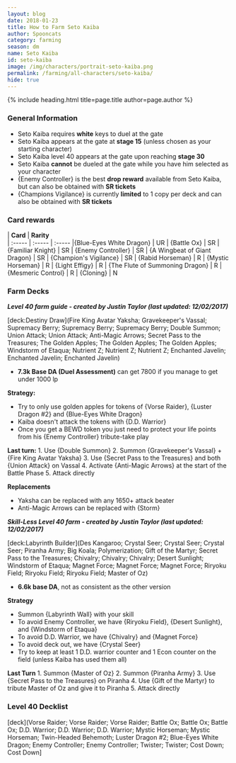 ```yaml
---
layout: blog
date: 2018-01-23
title: How to Farm Seto Kaiba
author: Spooncats
category: farming
season: dm
name: Seto Kaiba
id: seto-kaiba
image: /img/characters/portrait-seto-kaiba.png
permalink: /farming/all-characters/seto-kaiba/
hide: true
---
```


{% include heading.html title=page.title author=page.author %}

### General Information
* Seto Kaiba requires **white** keys to duel at the gate
* Seto Kaiba appears at the gate at **stage 15** (unless chosen as your starting character)
* Seto Kaiba level 40 appears at the gate upon reaching **stage 30**
* Seto Kaiba **cannot** be dueled at the gate while you have him selected as your character
* {Enemy Controller} is the best **drop reward** available from Seto Kaiba, but can also be obtained with **SR tickets**
* {Champions Vigilance} is currently **limited** to 1 copy per deck and can also be obtained with **SR tickets**
 
### Card rewards

| **Card** |  **Rarity**  
| :----- | :----- | :----- 
|{Blue-Eyes White Dragon} | UR
| {Battle Ox} | SR
| {Familiar Knight} | SR
| {Enemy Controller} | SR
| {A Wingbeat of Giant Dragon} | SR
| {Champion's Vigilance} | SR
| {Rabid Horseman} | R
| {Mystic Horseman} | R
| {Light Effigy} | R
| {The Flute of Summoning Dragon} | R
| {Mesmeric Control} | R
| {Cloning} | N


### Farm Decks
***Level 40 farm guide - created by Justin Taylor (last updated: 12/02/2017)***

[deck:Destiny Draw](Fire King Avatar Yaksha; Gravekeeper's Vassal; Supremacy Berry; Supremacy Berry; Supremacy Berry; Double Summon; Union Attack; Union Attack; Anti-Magic Arrows; Secret Pass to the Treasures; The Golden Apples; The Golden Apples; The Golden Apples; Windstorm of Etaqua; Nutrient Z; Nutrient Z; Nutrient Z; Enchanted Javelin; Enchanted Javelin; Enchanted Javelin)

* **7.3k Base DA (Duel Assessment)** can get 7800 if you manage to get under 1000 lp

**Strategy:**
* Try to only use golden apples for tokens of {Vorse Raider}, {Luster Dragon #2} and {Blue-Eyes White Dragon}
* Kaiba doesn't attack the tokens with {D.D. Warrior}
* Once you get a BEWD token you just need to protect your life points from his {Enemy Controller} tribute-take play

**Last turn:** 
		1. Use {Double Summon}
		2. Summon {Gravekeeper's Vassal} + {Fire King Avatar Yaksha}
		3. Use {Secret Pass to the Treasures} and both {Union Attack} on Vassal 
		4. Activate {Anti-Magic Arrows} at the start of the Battle Phase
		5. Attack directly 
	
**Replacements**
* Yaksha can be replaced with any 1650+ attack beater 
* Anti-Magic Arrows can be replaced with {Storm}

***Skill-Less Level 40 farm - created by Justin Taylor (last updated: 12/02/2017)***

[deck:Labyrinth Builder](Des Kangaroo; Crystal Seer; Crystal Seer; Crystal Seer; Piranha Army; Big Koala; Polymerization; Gift of the Martyr; Secret Pass to the Treasures; Chivalry; Chivalry; Chivalry; Desert Sunlight; Windstorm of Etaqua; Magnet Force; Magnet Force; Magnet Force; Riryoku Field; Riryoku Field; Riryoku Field; Master of Oz)

* **6.6k base DA**, not as consistent as the other version

**Strategy**
* Summon {Labyrinth Wall} with your skill
* To avoid Enemy Controller, we have {Riryoku Field}, {Desert Sunlight}, and {Windstorm of Etaqua}
* To avoid D.D. Warrior, we have {Chivalry} and {Magnet Force}
* To avoid deck out, we have {Crystal Seer}
* Try to keep at least 1 D.D. warrior counter and 1 Econ counter on the field (unless Kaiba has used them all)

**Last Turn** 
	1. Summon {Master of Oz}
	2. Summon {Piranha Army} 
	3. Use {Secret Pass to the Treasures}  on Piranha
	4. Use {Gift of the Martyr} to tribute Master of Oz and give it to Piranha
	5. Attack directly
 
### Level 40 Decklist

[deck](Vorse Raider; Vorse Raider; Vorse Raider; Battle Ox; Battle Ox; Battle Ox; D.D. Warrior; D.D. Warrior; D.D. Warrior; Mystic Horseman; Mystic Horseman; Twin-Headed Behemoth; Luster Dragon #2; Blue-Eyes White Dragon; Enemy Controller; Enemy Controller; Twister; Twister; Cost Down; Cost Down]
